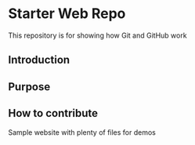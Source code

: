 # Starter Web Repo

This repository is for showing how Git and GitHub work

## Introduction

## Purpose


## How to contribute

Sample website with plenty of files for demos